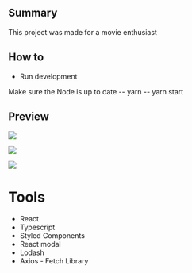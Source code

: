 ## Summary

This project was made for a movie enthusiast

## How to

- Run development

Make sure the Node is up to date
-- yarn
-- yarn start

## Preview

![](./screenshots/home.jpeg)

![](./screenshots/select_year.jpeg)

![](./screenshots/movie_detail.jpeg)

# Tools

- React
- Typescript
- Styled Components
- React modal
- Lodash
- Axios - Fetch Library
